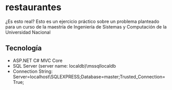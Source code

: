 # restaurantes
¿Es esto real? Esto es un ejercicio práctico sobre un problema planteado para un curso de la maestría de Ingeniería de Sistemas y Computación de la Universidad Nacional

## Tecnología
* ASP.NET C# MVC Core
* SQL Server (server name: localdb)\mssqllocaldb 
* Connection String: Server=localhost\SQLEXPRESS;Database=master;Trusted_Connection=True;
